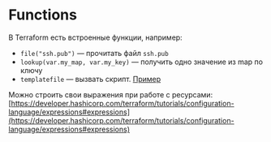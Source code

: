 # Functions

В Terraform есть встроенные функции, например:

* `file("ssh.pub")` — прочитать файл `ssh.pub`
* `lookup(var.my_map, var.my_key)` — получить одно значение из map по ключу
* `templatefile` — вызвать скрипт. [Пример](https://developer.hashicorp.com/terraform/tutorials/configuration-language/functions#use-templatefile-to-dynamically-generate-a-script)

Можно строить свои выражения при работе с ресурсами: [https://developer.hashicorp.com/terraform/tutorials/configuration-language/expressions#expressions](https://developer.hashicorp.com/terraform/tutorials/configuration-language/expressions#expressions)

